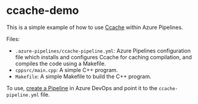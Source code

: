 # ccache-demo

This is a simple example of how to use [Ccache](https://ccache.dev/) within Azure Pipelines.

Files:

- `.azure-pipelines/ccache-pipeline.yml`: Azure Pipelines configuration file which installs and configures Ccache for caching compilation, and compiles the code using a Makefile.
- `cppsrc/main.cpp`: A simple C++ program.
- `Makefile`: A simple Makefile to build the C++ program.

To use, [create a Pipeline](https://learn.microsoft.com/en-us/azure/devops/pipelines/create-first-pipeline?view=azure-devops&tabs=java%2Ctfs-2018-2%2Cbrowser) in Azure DevOps and point it to the `ccache-pipeline.yml` file.
